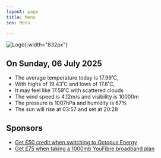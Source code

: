 ```yaml
---
layout: page
title: Menu
seo: Menu

---
```


![Logo](/images/logo.jpg){:width="832px"}

<!-- weather_marker starts -->
## On Sunday, 06 July 2025

- The average temperature today is 17.99˚C,
- With highs of 19.43˚C and lows of 17.6˚C,
- It may feel like 17.59˚C with scattered clouds
- The wind speed is 4.12m/s and visibility is 10000m
- The pressure is 1007hPa and humidity is 67%
- The sun will rise at 03:57 and set at 20:28

<!-- weather_marker ends -->

## Sponsors

- [Get £50 credit when switching to Octopus Energy](https://bit.ly/3oD1nnS)
- [Get £75 when taking a 1000mb YouFibre broadband plan](https://aklam.io/91zWhU?)
